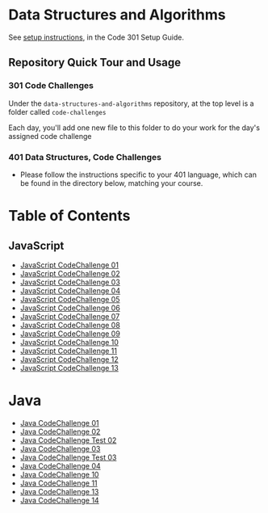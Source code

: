 # Data Structures and Algorithms

See [setup instructions](https://codefellows.github.io/setup-guide/code-301/3-code-challenges), in the Code 301 Setup Guide.

## Repository Quick Tour and Usage

### 301 Code Challenges

Under the `data-structures-and-algorithms` repository, at the top level is a folder called `code-challenges`

Each day, you'll add one new file to this folder to do your work for the day's assigned code challenge

### 401 Data Structures, Code Challenges

- Please follow the instructions specific to your 401 language, which can be found in the directory below, matching your course.


# Table of Contents

## JavaScript
- [JavaScript CodeChallenge 01](code-challenges)
- [JavaScript CodeChallenge 02](code-challenges)
- [JavaScript CodeChallenge 03](code-challenges)
- [JavaScript CodeChallenge 04](code-challenges)
- [JavaScript CodeChallenge 05](code-challenges)
- [JavaScript CodeChallenge 06](code-challenges)
- [JavaScript CodeChallenge 07](code-challenges)
- [JavaScript CodeChallenge 08](code-challenges)
- [JavaScript CodeChallenge 09](code-challenges)
- [JavaScript CodeChallenge 10](code-challenges)
- [JavaScript CodeChallenge 11](code-challenges)
- [JavaScript CodeChallenge 12](code-challenges)
- [JavaScript CodeChallenge 13](code-challenges)

# Java
- [Java CodeChallenge 01](challenges/mainJava)
- [Java CodeChallenge 02](challenges/mainJava)
- [Java CodeChallenge Test 02](challenges/testJava)
- [Java CodeChallenge 03](challenges/mainJava)
- [Java CodeChallenge Test 03](challenges/testJava)
- [Java CodeChallenge  04](Data-Structures/linkedList)
- [Java CodeChallenge  10](Data-Structures/stacksandqueues)
- [Java CodeChallenge  11](Data-Structures/stacksandqueues)
- [Java CodeChallenge  13](Data-Structures/utilities)
- [Java CodeChallenge  14](Data-Structures/Trees)













